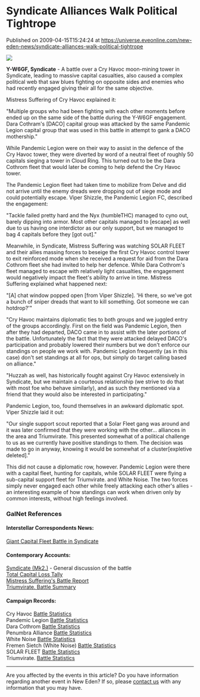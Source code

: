 # Syndicate Alliances Walk Political Tightrope
Published on 2009-04-15T15:24:24 at https://universe.eveonline.com/new-eden-news/syndicate-alliances-walk-political-tightrope

![](http://www.eve-ic.net/media/assets/icarticlebanner.png)  
  
**Y-W6GF, Syndicate** \- A battle over a Cry Havoc moon-mining tower in Syndicate, leading to massive capital casualties, also caused a complex political web that saw blues fighting on opposite sides and enemies who had recently engaged giving their all for the same objective.  
  
Mistress Suffering of Cry Havoc explained it:  
  
"Multiple groups who had been fighting with each other moments before ended up on the same side of the battle during the Y-W6GF engagement. Dara Cothram's [DACO] capital group was attacked by the same Pandemic Legion capital group that was used in this battle in attempt to gank a DACO mothership."  
  
While Pandemic Legion were on their way to assist in the defence of the Cry Havoc tower, they were diverted by word of a neutral fleet of roughly 50 capitals sieging a tower in Cloud Ring. This turned out to be the Dara Cothrom fleet that would later be coming to help defend the Cry Havoc tower.  
  
The Pandemic Legion fleet had taken time to mobilize from Delve and did not arrive until the enemy dreads were dropping out of siege mode and could potentially escape. Viper ShizzIe, the Pandemic Legion FC, described the engagement:  
  
"Tackle failed pretty hard and the Nyx (humbleTHC) managed to cyno out, barely dipping into armor. Most other capitals managed to [escape] as well due to us having one interdictor as our only support, but we managed to bag 4 capitals before they [got out]."  
  
Meanwhile, in Syndicate, Mistress Suffering was watching SOLAR FLEET and their allies massing forces to beseige the first Cry Havoc control tower to exit reinforced mode when she received a request for aid from the Dara Cothrom fleet she had invited to help her defence. While Dara Cothrom's fleet managed to escape with relatively light casualties, the engagement would negatively impact the fleet's ability to arrive in time. Mistress Suffering explained what happened next:  
  
"[A] chat window popped open [from Viper ShizzIe]. 'Hi there, so we've got a bunch of sniper dreads that want to kill something. Got someone we can hotdrop?'"  
  
"Cry Havoc maintains diplomatic ties to both groups and we juggled entry of the groups accordingly. First on the field was Pandemic Legion, then after they had departed, DACO came in to assist with the later portions of the battle. Unfortunately the fact that they were attacked delayed DACO's participation and probably lowered their numbers but we don't enforce our standings on people we work with. Pandemic Legion frequently (as in this case) don't set standings at all for ops, but simply do target calling based on alliance."  
  
"Huzzah as well, has historically fought against Cry Havoc extensively in Syndicate, but we maintain a courteous relationship (we strive to do that with most foe who behave similarly), and as such they mentioned via a friend that they would also be interested in participating."  
  
Pandemic Legion, too, found themselves in an awkward diplomatic spot. Viper ShizzIe laid it out:  
  
"Our single support scout reported that a Solar Fleet gang was around and it was later confirmed that they were working with the other... alliances in the area and Triumvirate. This presented somewhat of a political challenge to us as we currently have positive standings to them. The decision was made to go in anyway, knowing it would be somewhat of a cluster[expletive deleted]."  
  
This did not cause a diplomatic row, however. Pandemic Legion were there with a capital fleet, hunting for capitals, while SOLAR FLEET were flying a sub-capital support fleet for Triumvirate. and White Noise. The two forces simply never engaged each other while freely attacking each other's allies - an interesting example of how standings can work when driven only by common interests, without high feelings involved.

### GalNet References

#### Interstellar Correspondents News:

[Giant Capital Fleet Battle in Syndicate](http://www.eve-ic.net/media/igbd/igbd.php?article=2998)

#### Contemporary Accounts:

[Syndicate (Mk2.)](http://www.eve-ic.net/media/igbd/igbd.php?faction=ic&url=http%3A%2F%2Fwww.scrapheap-challenge.com%2Fviewtopic.php%3Ft%3D17958%26postdays%3D0%26postorder%3Dasc%26start%3D225) \- General discussion of the battle  
[Total Capital Loss Tally](http://www.eve-ic.net/media/igbd/igbd.php?faction=ic&url=http%3A%2F%2Fwww.scrapheap-challenge.com%2Fviewtopic.php%3Fp%3D802403%23802403)  
[Mistress Suffering's Battle Report](http://www.eve-ic.net/media/igbd/igbd.php?faction=ic&url=http%3A%2F%2Fwww.scrapheap-challenge.com%2Fviewtopic.php%3Fp%3D802442%23802442)  
[Triumvirate. Battle Summary](http://www.eve-ic.net/media/igbd/igbd.php?faction=ic&url=http%3A%2F%2Fwww.scrapheap-challenge.com%2Fviewtopic.php%3Fp%3D802566%26sid%3Dd98566b886ce208910cfa1b3b63b4eff%23802566)

#### Campaign Records:

Cry Havoc [Battle Statistics](http://www.eve-ic.net/media/igbd/igbd.php?faction=ic&url=http%3A%2F%2Fwww.ituroncavalry.com%2Fkillboard%2F%3Fa%3Dkill_related%26kll_id%3D46191)  
Pandemic Legion [Battle Statistics](http://www.eve-ic.net/media/igbd/igbd.php?faction=ic&url=https%3A%2F%2Fwww.pandemic-legion.com%2Fkillboard%2Fview_battle.php%3Fstart_time%3D2009-04-05%252005%3A22%3A00%26end_time%3D2009-04-05%252006%3A33%3A00%26system%3DY-W6GF)  
Dara Cothrom [Battle Statistics](http://www.eve-ic.net/media/igbd/igbd.php?faction=ic&url=http%3A%2F%2Feve-daco.com%2Fkillboard%2F%3Fa%3Dkill_related%26kll_id%3D9387)  
Penumbra Alliance [Battle Statistics](http://www.eve-ic.net/media/igbd/igbd.php?faction=ic&url=http%3A%2F%2Fwww.penumbra-alliance.com%2F%3Fa%3Dkill_related%26kll_id%3D13709)  
White Noise [Battle Statistics](http://www.eve-ic.net/media/igbd/igbd.php?faction=ic&url=http%3A%2F%2Fkb.wn-alliance.com%2F%3Fa%3Dkill_related%26kll_id%3D8155)  
Fremen Sietch (White Noise) [Battle Statistics](http://www.eve-ic.net/media/igbd/igbd.php?faction=ic&url=http%3A%2F%2Fshvdstr.com%2Fkb%2F%3Fa%3Dkill_related%26kll_id%3D20929%23powerbalance)  
SOLAR FLEET [Battle Statistics](http://www.eve-ic.net/media/igbd/igbd.php?faction=ic&url=http%3A%2F%2Fkillboard.eve-sobr.com%2Findex.php%3Fop%3Dalliance%26name%3DSOLAR%2520FLEET%26view%3Dkills%26sort%3Dkp%26location%3DY-W6GF%23)  
Triumvirate. [Battle Statistics](http://www.eve-ic.net/media/igbd/igbd.php?faction=ic&url=http%3A%2F%2Ftriumvirate-alliance.com%2F%3Fa%3Dkill_related%26kll_id%3D3028662)

 

* * *

Are you affected by the events in this article? Do you have information regarding another event in New Eden? If so, please [contact us](http://myeve.eve-online.com/news.asp?a=submitrp) with any information that you may have.
